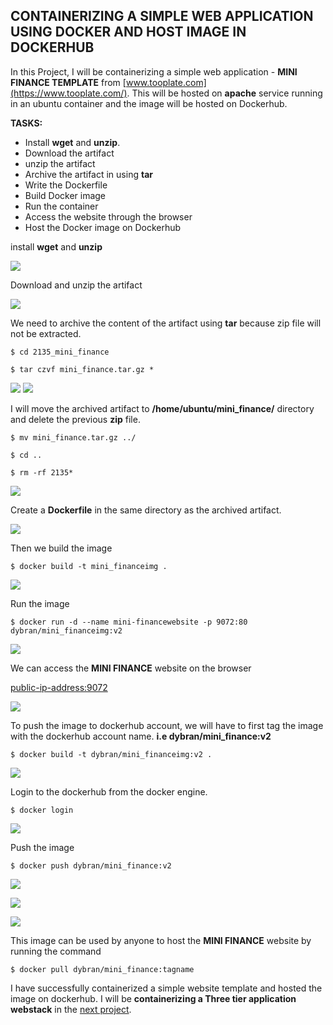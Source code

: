 ## __CONTAINERIZING A SIMPLE WEB APPLICATION USING DOCKER AND HOST IMAGE IN DOCKERHUB__

In this Project, I will be containerizing a simple web application - __MINI FINANCE TEMPLATE__ from [www.tooplate.com](https://www.tooplate.com/). This will be hosted on __apache__ service running in an ubuntu container and the image will be hosted on Dockerhub.


__TASKS:__
 - Install __wget__ and __unzip__.
 - Download the artifact
 - unzip the artifact
 - Archive the artifact in using __tar__
 - Write the Dockerfile
 - Build Docker image
 - Run the container
 - Access the website through the browser
 - Host the Docker image on Dockerhub


install __wget__ and __unzip__

![](./images/install.PNG)

Download and unzip the artifact

![](./images/unzip.PNG)

We need to archive the content of the artifact using __tar__  because zip file will not be extracted. 

`$ cd 2135_mini_finance`

`$ tar czvf mini_finance.tar.gz *`

![](./images/tarr.PNG)
![](./images/mini.PNG)

I will move the archived artifact to __/home/ubuntu/mini_finance/__ directory and delete the previous __zip__ file.

`$ mv mini_finance.tar.gz ../`

`$ cd ..`

`$ rm -rf 2135*`

![](./images/move.PNG)

Create a __Dockerfile__ in the same directory as the archived artifact.

![](./images/addd.PNG)

Then we build the image

`$ docker build -t mini_financeimg .`

![](./images/bimg.PNG)

Run the image

`$ docker run -d --name mini-financewebsite -p 9072:80 dybran/mini_financeimg:v2`

![](./images/run.PNG)

We can access the __MINI FINANCE__ website on the browser

<public-ip-address:9072>

![](./images/mii.PNG)

To push the image to dockerhub account, we will have to first tag the image with the dockerhub account name. __i.e  dybran/mini_finance:v2__

`$ docker build -t dybran/mini_financeimg:v2 .`

![](./images/tagi.PNG)

Login to the dockerhub from the docker engine.

`$ docker login` 

![](./images/succ.PNG)

Push the image

`$ docker push dybran/mini_finance:v2`

![](./images/pu.PNG)

![](./images/puuu.PNG)

![](./images/pii.PNG)


This image can be used by anyone to host the __MINI FINANCE__ website by running the command

`$ docker pull dybran/mini_finance:tagname`

I have successfully containerized a simple website template and hosted the image on dockerhub. I will be __containerizing a Three tier application webstack__ in the [next project](https://github.com/dybran/Containerizing-an-Application-using-Docker).
